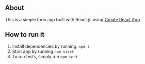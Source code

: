 ## About
This is a simple todo app built with React.js using [Create React App](https://github.com/facebook/create-react-app)

## How to run it
1. Install dependencies by running: `npm i`
2. Start app by running `npm start`
3. To run tests, simply run `npm test`

